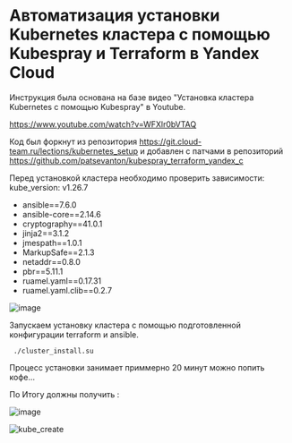 # Автоматизация установки Kubernetes кластера с помощью Kubespray и Terraform в Yandex Cloud

Инструкция была основана на базе видео "Установка кластера Kubernetes с помощью Kubespray" в Youtube. 

https://www.youtube.com/watch?v=WFXlr0bVTAQ

Код был форкнут из репозитория https://git.cloud-team.ru/lections/kubernetes_setup и добавлен с патчами в репозиторий https://github.com/patsevanton/kubespray_terraform_yandex_c


Перед установкой кластера необходимо проверить зависимости: kube_version: v1.26.7

- ansible==7.6.0
- ansible-core==2.14.6
- cryptography==41.0.1
- jinja2==3.1.2
- jmespath==1.0.1
- MarkupSafe==2.1.3
- netaddr==0.8.0
- pbr==5.11.1
- ruamel.yaml==0.17.31
- ruamel.yaml.clib==0.2.7

![image](https://github.com/usmanofff/kubespray_setup/assets/74288450/97deceeb-eaae-4dd9-a458-1081e49713e3)

Запускаем установку кластера с помощью подготовленной конфигурации terraform и ansible.

``` ./cluster_install.su```

Процесс установки занимает приммерно 20 минут можно попить кофе...

По Итогу должны получить :

![image](https://github.com/usmanofff/kubespray_setup/assets/74288450/64020284-a8fd-4392-854a-9bc75ba1bbdc)


![kube_create](https://github.com/usmanofff/kubespray_setup/assets/74288450/1a35cba6-b97b-41e3-a54f-e5bde488d159)















